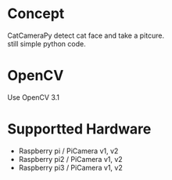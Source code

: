 
# Concept

CatCameraPy detect cat face and take a pitcure.  
still simple python code.


# OpenCV

Use OpenCV 3.1


# Supportted Hardware

* Raspberry pi  / PiCamera v1, v2
* Raspberry pi2 / PiCamera v1, v2
* Raspberry pi3 / PiCamera v1, v2


